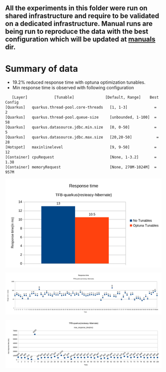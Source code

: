 ## All the experiments in this folder were run on shared infrastructure and require to be validated on a dedicated infrastructure. Manual runs are being run to reproduce the data with the best configuration which will be updated at [manuals](https://github.com/kruize/autotune-results/tree/main/techempower/experiment-1/manuals) dir.


# Summary of data
- 19.2% reduced response time with optuna optimization tunables.
- Min response time is observed with following configuration
```
   [Layer]            [Tunable]              [Default, Range]    Best Config
[Quarkus]   quarkus.thread-pool.core-threads   [1, 1-3]            =   2
[Quarkus]   quarkus.thread-pool.queue-size     [unbounded, 1-100]  =  58
[Quarkus]   quarkus.datasource.jdbc.min.size   [0, 0-50]           =   5
[Quarkus]   quarkus.datasource.jdbc.max.size   [20,20-50]           =  28
[Hotspot]   maxinlinelevel                     [9, 9-50]           =  12
[Container] cpuRequest                         [None, 1-3.2]       =  1.38
[Container] memoryRequest                      [None, 270M-1024M]  =  957M
```

![Responsetime](responsetime.png)

![Responsetime Vs Trials](responsetimeVStrials.png)

![MaxResponsetime Vs Trials](maxresponsetimeVStrials.png)

